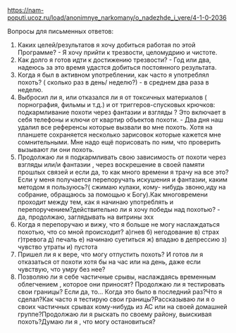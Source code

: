 https://nam-poputi.ucoz.ru/load/anonimnye_narkomany/o_nadezhde_i_vere/4-1-0-2036

Вопросы для письменных ответов:
1) Каких целей/результатов я хочу добиться работая по этой Программе? - Я хочу прийти к трезвости, целомудрию и чистоте.
2) Как долго я готов идти к достижению трезвости? - Год или два, надеюсь за это время удастся добиться постоянного результата.
3) Когда я был в активном употреблении, как часто я употреблял похоть? ( сколько
раз в день/ неделю?) - в среднем два раза в неделю.
4) Выбросил ли я, или отказался ли я от токсичных материалов ( порнография,
фильмы и т.д.) и от триггеров-спусковых крючков: подкармливание похоти через
фантазии и взгляды ? Это включает в себя телефоны и ключи от квартир
объектов похоти. - Два дня наш удалил все референсы которые вызвали во мне похоть. Хотя на планшете сохраняется несколько зарисовок которые кажется мне сомнительными. Мне надо ещё порисовать по ним, что проверить вызывают ли они похоть.
5) Продолжаю ли я подкармливать свою зависимость от похоти через взгляды
или/и фантазии , через воскрешение в своей памяти прошлых связей и если да,
то как много времени я трачу на все это? Если у меня получается перепоручать
искушения и фантазии, каким методом я пользуюсь?( сжимаю кулаки, кому-
нибудь звоню,иду на собрание, обращаюсь за помощью к Богу).Как многовремени проходит между тем, как я начинаю употреблять и
перепоручением?действительно ли я хочу победы над похотью? - да, продолжаю, заглядывать на витрины эхх
6) Когда я перепоручаю и вижу, что я больше не могу наслаждаться похотью, что со
мной происходит? а)гнев б) негодование в) страх г)тревога д) печаль е)
начинаю суетиться ж) впадаю в депрессию з) чувство утраты и) пустота
7) Пришел ли я к вере, что могу отпустить похоть? И готов ли я отказаться от похоти
хотя бы на час или на день, даже если чувствую, что умру без нее?
8) Позволяю ли я себе частичные срывы, наслаждаясь временным облегчением ,
которое они приносят? Продолжаю ли я тестировать свои границы? Если да, то...
Когда это было в последний раз?Что я сделал?Как часто я тестирую свои
границы?Рассказываю ли я о своих частичных срывах кому-нибудь из АС или на
своей домашней группе?Продолжаю ли я рыскать по своему району, выискивая
похоть?Думаю ли я , что могу остановиться?
